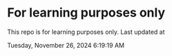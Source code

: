 # For learning purposes only
This repo is for learning purposes only.
Last updated at

Tuesday, November 26, 2024 6:19:19 AM


